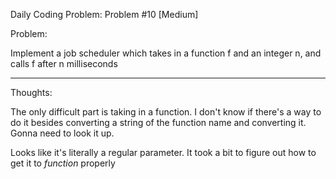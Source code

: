 Daily Coding Problem: Problem #10 [Medium] 

Problem:

Implement a job scheduler which takes in a function f and an integer n, and calls f after n milliseconds


----------------------------------------------------------------------------------------------

Thoughts:

The only difficult part is taking in a function. I don't know if there's a way to do it besides converting a string of the function name and converting it. Gonna need to look it up.

Looks like it's literally a regular parameter. It took a bit to figure out how to get it to *function* properly
